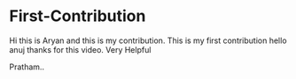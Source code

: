 # First-Contribution

Hi this is Aryan and this is my contribution.
This is my first contribution
hello anuj thanks for this video. Very Helpful

Pratham..
